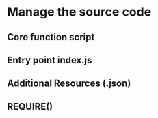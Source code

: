 # Manage the source code

## Core function script

## Entry point index.js

## Additional Resources (.json)

## REQUIRE()
